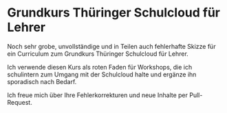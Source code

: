 # Grundkurs Thüringer Schulcloud für Lehrer
Noch sehr grobe, unvollständige und in Teilen auch fehlerhafte Skizze für ein Curriculum zum Grundkurs Thüringer Schulcloud für Lehrer. 

Ich verwende diesen Kurs als roten Faden für Workshops, die ich schulintern zum Umgang mit der Schulcloud halte und ergänze ihn sporadisch nach Bedarf.

Ich freue mich über Ihre Fehlerkorrekturen und neue Inhalte per Pull-Request.
